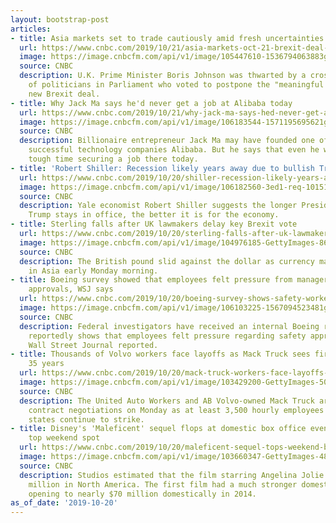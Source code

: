 ```yaml
---
layout: bootstrap-post
articles:
- title: Asia markets set to trade cautiously amid fresh uncertainties over Brexit
  url: https://www.cnbc.com/2019/10/21/asia-markets-oct-21-brexit-deal-us-china-trade-negotiations.html
  image: https://image.cnbcfm.com/api/v1/image/105447610-1536794063883gettyimages-1025189434.jpeg?v=1571615558
  source: CNBC
  description: U.K. Prime Minister Boris Johnson was thwarted by a cross-party group
    of politicians in Parliament who voted to postpone the "meaningful vote" on his
    new Brexit deal.
- title: Why Jack Ma says he'd never get a job at Alibaba today
  url: https://www.cnbc.com/2019/10/21/why-jack-ma-says-hed-never-get-a-job-at-alibaba-today.html
  image: https://image.cnbcfm.com/api/v1/image/106183544-1571195695621gettyimages-1144029321.jpeg?v=1571195737
  source: CNBC
  description: Billionaire entrepreneur Jack Ma may have founded one of China's most
    successful technology companies Alibaba. But he says that even he would have a
    tough time securing a job there today.
- title: 'Robert Shiller: Recession likely years away due to bullish Trump effect'
  url: https://www.cnbc.com/2019/10/20/shiller-recession-likely-years-away-due-to-bullish-trump-effect.html
  image: https://image.cnbcfm.com/api/v1/image/106182560-3ed1-req-101519-schiller.jpg?v=1571154518
  source: CNBC
  description: Yale economist Robert Shiller suggests the longer President Donald
    Trump stays in office, the better it is for the economy.
- title: Sterling falls after UK lawmakers delay key Brexit vote
  url: https://www.cnbc.com/2019/10/20/sterling-falls-after-uk-lawmakers-delay-key-brexit-vote.html
  image: https://image.cnbcfm.com/api/v1/image/104976185-GettyImages-860933734_1.jpg?v=1552507898
  source: CNBC
  description: The British pound slid against the dollar as currency markets opened
    in Asia early Monday morning.
- title: Boeing survey showed that employees felt pressure from managers on safety
    approvals, WSJ says
  url: https://www.cnbc.com/2019/10/20/boeing-survey-shows-safety-workers-felt-pressure-from-managers-report.html
  image: https://image.cnbcfm.com/api/v1/image/106103225-1567094523481gettyimages-1135602085.jpeg?v=1571587100
  source: CNBC
  description: Federal investigators have received an internal Boeing report that
    reportedly shows that employees felt pressure regarding safety approvals, The
    Wall Street Journal reported.
- title: Thousands of Volvo workers face layoffs as Mack Truck sees first strike in
    35 years
  url: https://www.cnbc.com/2019/10/20/mack-truck-workers-face-layoffs-as-they-strike-for-first-time-in-35-years.html
  image: https://image.cnbcfm.com/api/v1/image/103429200-GettyImages-501447642.jpg?v=1570123593
  source: CNBC
  description: The United Auto Workers and AB Volvo-owned Mack Truck are set to resume
    contract negotiations on Monday as at least 3,500 hourly employees across three
    states continue to strike.
- title: Disney's 'Maleficent' sequel flops at domestic box office even as it takes
    top weekend spot
  url: https://www.cnbc.com/2019/10/20/maleficent-sequel-tops-weekend-box-office-over-joker.html
  image: https://image.cnbcfm.com/api/v1/image/103660347-GettyImages-488815035.jpg?v=1532564109
  source: CNBC
  description: Studios estimated that the film starring Angelina Jolie grossed $36
    million in North America. The first film had a much stronger domestic showing,
    opening to nearly $70 million domestically in 2014.
as_of_date: '2019-10-20'
---
```


